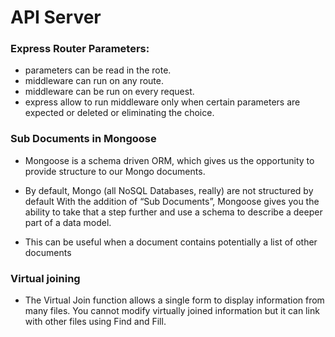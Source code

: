 # API Server

### Express Router Parameters:

- parameters can be read in the rote.
- middleware can run on any route.
- middleware can be run on every request.
- express allow to run middleware only when certain parameters are expected or deleted or eliminating the choice.

### Sub Documents in Mongoose

- Mongoose is a schema driven ORM, which gives us the opportunity to provide structure to our Mongo documents. 

- By default, Mongo (all NoSQL Databases, really) are not structured by default With the addition of “Sub Documents”, Mongoose gives you the ability to take that a step further and use a schema to describe a deeper part of a data model. 

- This can be useful when a document contains potentially a list of other documents

### Virtual joining

- The Virtual Join function allows a single form to display information from many files. You cannot modify virtually joined information but it can link with other files using Find and Fill.